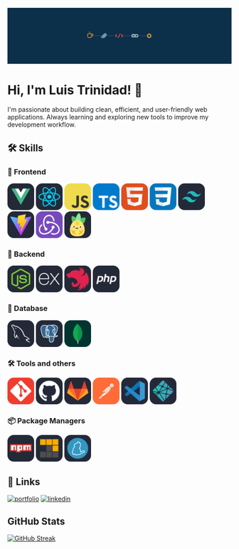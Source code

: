 <p align="center">
  <img src="./assets/img/banner.jpg" alt="Luis Trinidad Banner" />
</p>

# Hi, I'm Luis Trinidad! 👋

I'm passionate about building clean, efficient, and user-friendly web applications. Always learning and exploring new tools to improve my development workflow.


## 🛠️ Skills

### 🚀 Frontend
<p>
  <img src="./assets/VueJS-Dark.svg" height="60" alt="Vue" />
  <img src="./assets/React-Dark.svg" height="60" alt="React" />
  <img src="./assets/JavaScript.svg" height="60" alt="JavaScript" />
  <img src="./assets/TypeScript.svg" height="60" alt="TypeScript" />
  <img src="./assets/HTML.svg" height="60" alt="HTML" />
  <img src="./assets/CSS.svg" height="60" alt="CSS" />
  <img src="./assets/TailwindCSS-Dark.svg" height="60" alt="Tailwind CSS" />
  <img src="./assets/Vite-Dark.svg" height="60" alt="Vite" />
  <img src="./assets/Redux.svg" height="60" alt="Redux" />
  <img src="./assets/Pinia-Dark.svg" height="60" alt="Pinia" />
</p>

### 🧰 Backend
<p>
  <img src="./assets/NodeJS-Dark.svg" height="60" alt="Node.js" />
  <img src="./assets/ExpressJS-Dark.svg" height="60" alt="Express.js" />
  <img src="./assets/NestJS-Dark.svg" height="60" alt="NestJS" />
  <img src="./assets/PHP-Dark.svg" height="60" alt="PHP" />
</p>

### 💾 Database
<p>
  <img src="./assets/MySQL-Dark.svg" height="60" alt="MySQL" />
  <img src="./assets/PostgreSQL-Dark.svg" height="60" alt="PostgreSQL" />
  <img src="./assets/MongoDB.svg" height="60" alt="MongoDB" />
</p>

### 🛠️ Tools and others
<p>
  <img src="./assets/Git.svg" height="60" alt="Git" />
  <img src="./assets/Github-Dark.svg" height="60" alt="GitHub" />
  <img src="./assets/GitLab-Dark.svg" height="60" alt="GitLab" />
  <img src="./assets/Postman.svg" height="60" alt="Postman" />
  <img src="./assets/VSCode-Dark.svg" height="60" alt="VS Code" />
  <img src="./assets/Netlify-Dark.svg" height="60" alt="Netlify" />
</p>

### 📦 Package Managers
<p>
  <img src="./assets/Npm-Dark.svg" height="60" alt="npm" />
  <img src="./assets/Pnpm-Dark.svg" height="60" alt="pnpm" />
  <img src="./assets/Yarn-Dark.svg" height="60" alt="yarn" />
</p>


## 🔗 Links
[![portfolio](https://img.shields.io/badge/my_portfolio-000?style=for-the-badge&logo=ko-fi&logoColor=white)](/)
[![linkedin](https://img.shields.io/badge/linkedin-0A66C2?style=for-the-badge&logo=linkedin&logoColor=white)](https://www.linkedin.com/in/luis-de-jes%C3%BAs-trinidad-garcia-1237a2299/)



## GitHub Stats
[![GitHub Streak](https://streak-stats.demolab.com?user=Luis-Trinidad&theme=monokai&short_numbers=true&card_width=688)](https://git.io/streak-stats)

